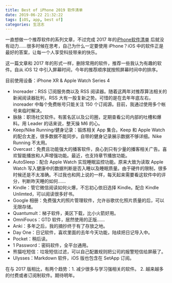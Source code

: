 ```yaml
---
title: Best of iPhone 2019 软件清单
date: 2019-06-22 21:32:22
tags: [iOS, app, best of]
categories: 生活志
---
```


一直想做一个推荐软件的系列文章，不过完成 2017 年的[iPhone软件清单](https://xiang578.com/post/iphone5s.html) 后就没有动力……很多时候在思考，自己为什么一定要使用 iPhone？iOS 中的软件正是最好的答案，让每一个人享受科技带来的快乐。

这一篇文章和 2017 年的形式一样，删除常用的软件，推荐一些我认为有趣的软件。自从 iOS 12 中引入屏幕时间，今年的推荐顺序就按照屏幕时间中的排序。

目前使用设备：iPhone XR & Apple Watch Series 4

- Inoreader：RSS 订阅服务商以及 RSS 阅读器。随着这两年对推荐算法相关的新闻阅读器批判，RSS 大有一股复新之势。可惜的是在去年年底左右，inoreader 中每个免费帐号只能关注 150 个订阅源。目前，我通过使用多个帐号来临时解决。
- 脉脉：职场社交软件。有匿名区以及公司圈，定期查看公司内部的吐槽和爆料。用 Leader 的话来说，整天操 M6 的心。
- Keep/Nike Running/健身记录：锻炼相关 App 集合。Keep 和 Apple Watch 的配合太差，很多数据不能同步。自带的健身记录展示数据不够详细。Nike Running 不太用。
- Overcast：免费且功能强大的播客软件，良心到只有少量的播客相关广告。喜欢智能播放和人声增强功能。最近，也支持章节播放功能。
- AutoSleep：配合 Apple Watch 实现睡眠监控功能。原来大致为读取 Apple Watch 写入健康中的数据判断是否入睡以及睡眠质量。由于硬件的限制，很多时候还是不太准确。不过我也和网上说的一样，每天起来需要看这软件中的评分，判断昨天睡的如何……
- Kindle：管它微信阅读如何火爆，不忘初心依旧选择 Kindle。配合 Kindle Unlimted，可以阅读很多好书。
- Google 相册：免费强大的照片管理软件，允许谷歌优化照片质量的后，可以无限存储。
- Quantumult：梯子软件，美区下载，比小火箭好用。
- OmniFoucs：GTD 软件，居然使用的正版……
- Anki：多年之后，我的摘抄终于有了存放之地。
- Day One：日记软件，喜欢里面的去年今天功能，陆续把日记导入中。
- Pocket：稍后读。
- 1 Password：密码软件，全平台通用。
- 熊猫吃短信：垃圾短信过滤，可以自己配置规则把公司的报警短信给屏蔽了。
- Ulysses：Markdown 软件，iOS 版也包含在 SetApp 订阅。

在与 2017 版相比，有两个趋势：1. 减少很多与学习强相关的软件。 2. 越来越多的付费或者订阅制软件。期待明年。